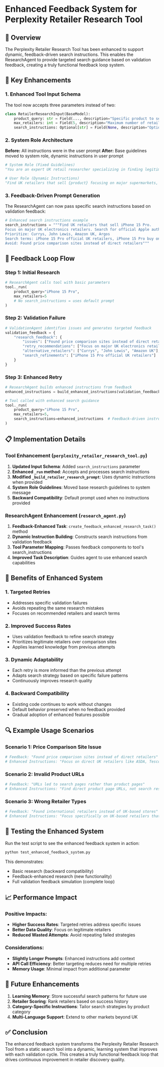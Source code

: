 # Enhanced Feedback System for Perplexity Retailer Research Tool

## 🎯 Overview

The Perplexity Retailer Research Tool has been enhanced to support dynamic, feedback-driven search instructions. This enables the ResearchAgent to provide targeted search guidance based on validation feedback, creating a truly functional feedback loop system.

## 🔧 Key Enhancements

### 1. **Enhanced Tool Input Schema**

The tool now accepts three parameters instead of two:

```python
class RetailerResearchInput(BaseModel):
    product_query: str = Field(..., description="Specific product to search for")
    max_retailers: int = Field(5, description="Maximum number of retailers to find")
    search_instructions: Optional[str] = Field(None, description="Optional enhanced search instructions based on feedback")
```

### 2. **System Role Architecture**

**Before:** All instructions were in the user prompt
**After:** Base guidelines moved to system role, dynamic instructions in user prompt

```python
# System Role (Fixed Guidelines)
"You are an expert UK retail researcher specializing in finding legitimate online retailers..."

# User Role (Dynamic Instructions)
"Find UK retailers that sell {product} focusing on major supermarkets, avoiding price comparison sites..."
```

### 3. **Feedback-Driven Prompt Generation**

The ResearchAgent can now pass specific search instructions based on validation feedback:

```python
# Enhanced search instructions example
search_instructions = """Find UK retailers that sell iPhone 15 Pro. 
Focus on major UK electronics retailers. Search for official Apple authorized retailers. 
Prioritize: Currys, John Lewis, Amazon UK, Argos
Search terms: iPhone 15 Pro official UK retailers, iPhone 15 Pro buy online UK authorized
Avoid: Found price comparison sites instead of direct retailers"""
```

## 🔄 Feedback Loop Flow

### Step 1: Initial Research
```python
# ResearchAgent calls tool with basic parameters
tool._run(
    product_query="iPhone 15 Pro",
    max_retailers=5
    # No search_instructions = uses default prompt
)
```

### Step 2: Validation Failure
```python
# ValidationAgent identifies issues and generates targeted feedback
validation_feedback = {
    "research_feedback": {
        "issues": ["Found price comparison sites instead of direct retailers"],
        "retry_recommendations": ["Focus on major UK electronics retailers"],
        "alternative_retailers": ["Currys", "John Lewis", "Amazon UK"],
        "search_refinements": ["iPhone 15 Pro official UK retailers"]
    }
}
```

### Step 3: Enhanced Retry
```python
# ResearchAgent builds enhanced instructions from feedback
enhanced_instructions = build_enhanced_instructions(validation_feedback)

# Tool called with enhanced search guidance
tool._run(
    product_query="iPhone 15 Pro",
    max_retailers=5,
    search_instructions=enhanced_instructions  # Feedback-driven instructions
)
```

## 📋 Implementation Details

### Tool Enhancement (`perplexity_retailer_research_tool.py`)

1. **Updated Input Schema**: Added `search_instructions` parameter
2. **Enhanced `_run` method**: Accepts and processes search instructions
3. **Modified `_build_retailer_research_prompt`**: Uses dynamic instructions when provided
4. **System Role Guidelines**: Moved base research guidelines to system message
5. **Backward Compatibility**: Default prompt used when no instructions provided

### ResearchAgent Enhancement (`research_agent.py`)

1. **Feedback-Enhanced Task**: `create_feedback_enhanced_research_task()` method
2. **Dynamic Instruction Building**: Constructs search instructions from validation feedback
3. **Tool Parameter Mapping**: Passes feedback components to tool's search_instructions
4. **Improved Task Description**: Guides agent to use enhanced search capabilities

## 🎯 Benefits of Enhanced System

### 1. **Targeted Retries**
- Addresses specific validation failures
- Avoids repeating the same research mistakes
- Focuses on recommended retailers and search terms

### 2. **Improved Success Rates**
- Uses validation feedback to refine search strategy
- Prioritizes legitimate retailers over comparison sites
- Applies learned knowledge from previous attempts

### 3. **Dynamic Adaptability**
- Each retry is more informed than the previous attempt
- Adapts search strategy based on specific failure patterns
- Continuously improves research quality

### 4. **Backward Compatibility**
- Existing code continues to work without changes
- Default behavior preserved when no feedback provided
- Gradual adoption of enhanced features possible

## 🔍 Example Usage Scenarios

### Scenario 1: Price Comparison Site Issue
```python
# Feedback: "Found price comparison sites instead of direct retailers"
# Enhanced Instructions: "Focus on direct UK retailers like ASDA, Tesco, Amazon UK. Avoid price comparison sites."
```

### Scenario 2: Invalid Product URLs
```python
# Feedback: "URLs led to search pages rather than product pages"
# Enhanced Instructions: "Find direct product page URLs, not search results or category pages."
```

### Scenario 3: Wrong Retailer Types
```python
# Feedback: "Found international retailers instead of UK-based stores"
# Enhanced Instructions: "Focus specifically on UK-based retailers that ship within the UK."
```

## 🚀 Testing the Enhanced System

Run the test script to see the enhanced feedback system in action:

```bash
python test_enhanced_feedback_system.py
```

This demonstrates:
- Basic research (backward compatibility)
- Feedback-enhanced research (new functionality)
- Full validation feedback simulation (complete loop)

## 📈 Performance Impact

### Positive Impacts:
- **Higher Success Rates**: Targeted retries address specific issues
- **Better Data Quality**: Focus on legitimate retailers
- **Reduced Wasted Attempts**: Avoid repeating failed strategies

### Considerations:
- **Slightly Longer Prompts**: Enhanced instructions add context
- **API Call Efficiency**: Better targeting reduces need for multiple retries
- **Memory Usage**: Minimal impact from additional parameter

## 🔮 Future Enhancements

1. **Learning Memory**: Store successful search patterns for future use
2. **Retailer Scoring**: Rank retailers based on success history
3. **Category-Specific Instructions**: Tailor search strategies by product category
4. **Multi-Language Support**: Extend to other markets beyond UK

## ✅ Conclusion

The enhanced feedback system transforms the Perplexity Retailer Research Tool from a static search tool into a dynamic, learning system that improves with each validation cycle. This creates a truly functional feedback loop that drives continuous improvement in retailer discovery quality.
